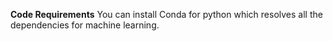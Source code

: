 **Code Requirements**
You can install Conda for python which resolves all the dependencies for machine learning.
